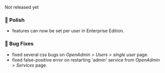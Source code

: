 Not released yet

### 💅 Polish
- features can now be set per user in Enterprise Edition.

### 🐛 Bug Fixes
- fixed several css bugs on *OpenAdmin > Users > single user* page.
- fixed false-positive error on restarting 'admin' service from  *OpenAdmin > Services* page.
